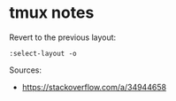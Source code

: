tmux notes
==========


Revert to the previous layout:
```
:select-layout -o
```

Sources:
* https://stackoverflow.com/a/34944658
